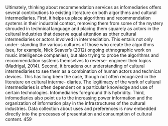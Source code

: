 Ultimately, thinking about recommendation services as infomediaries offers several contributions to existing literature on both algorithms and cultural intermediaries. First, it helps us place algorithms and recommendation systems in their industrial context, removing them from some of the mystery shrouded in technical language and placing them squarely as actors in the cultural industries that deserve equal attention as other cultural intermediaries or actors involved in intermediation. This entails not only under- standing the various cultures of those who create the algorithms (see, for example, Nick Seaver’s (2012) ongoing ethnographic work on music intelligence companies), but also trying to probe the algorithms and recommendation systems themselves to reverse- engineer their logics (Madrigal, 2014). Second, it broadens our understanding of cultural intermediaries to see them as a combination of human actors and technical devices. This has long been the case, though not often recognized in the literature on cultural interme- diaries. The legitimacy of the work of cultural intermediaries is often dependent on a particular knowledge and use of certain technologies. Infomediaries foreground this hybridity. Third, infomediaries also point us to the increasing power information and the organization of information play in the infrastructures of the cultural industries. Data collection about uses and preferences is now embedded directly into the processes of presentation and consumption of cultural content. 459 
